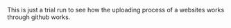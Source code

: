 This is just a trial run to see how the uploading process of a websites works through github works.

